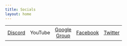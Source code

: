 ```yaml
---
title: Socials
layout: home
---
```


<style>
	table {
		border-collapse: collapse;
		margin: 0 auto;
	}
	td {
		width: 50px;
		height: 50px;
		border: 1px ;
		transition: background-color 0.5s ease;
        text-align: center;
	}
	td:hover {
		background-color: darkgray;
	}
</style>

<table>
	<tr>
		<td><a href="https://discord.com/invite/tnsePcW8HY">Discord</a></td>
		<td>YouTube</td>
		<td><a href="https://groups.google.com/g/catrobat">Google Group</a></td>
		<td><a href="https://www.facebook.com/CatrobatPocketCode">Facebook</a></td>
		<td><a href="https://twitter.com/Pocket_Code">Twitter</a></td>
	</tr>
</table>
